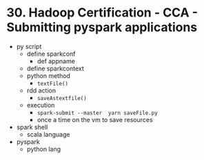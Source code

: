 # 30. Hadoop Certification - CCA - Submitting pyspark applications

* py script
	* define sparkconf
		* def appname
	* define sparkcontext
	* python method
		* `textFile()`
	* rdd action
		* `saveAstextfile()`
	* execution
		* `spark-submit --master  yarn saveFile.py`
		* once a time on the vm to save resources
* spark shell
	* scala language
* pyspark
	* python lang
